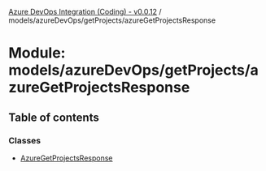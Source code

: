[Azure DevOps Integration (Coding) - v0.0.12](../README.md) / models/azureDevOps/getProjects/azureGetProjectsResponse

# Module: models/azureDevOps/getProjects/azureGetProjectsResponse

## Table of contents

### Classes

- [AzureGetProjectsResponse](../classes/models_azureDevOps_getProjects_azureGetProjectsResponse.AzureGetProjectsResponse.md)
